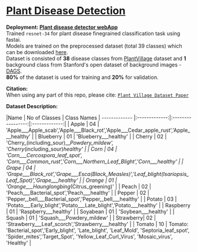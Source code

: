 # [Plant Disease Detection](https://which-crop-disease.app.render.com)
**Deployment: [Plant disease detector webApp](https://which-crop-disease.app.render.com/)** <br/>
Trained `resnet-34` for plant disease finegrained classification task using fastai. <br/>
Models are trained on the preprocessed dataset (total 39 classes) which can be downloaded [here](https://drive.google.com/open?id=0B_voCy5O5sXMTFByemhpZllYREU).<br/>
Dataset is consisted of **38** disease classes from [PlantVillage](https://plantvillage.org/) dataset and **1** background class from Stanford's open dataset of background images - [DAGS](http://dags.stanford.edu/projects/scenedataset.html).
<br/>
**80%** of the dataset is used for training and **20%** for validation.

**Citation:** <br/>
When using any part of this repo, please cite:
[`Plant Village Dataset Paper`](http://arxiv.org/abs/1511.08060)

**Dataset Description:**

|Name      | No of Classes  | Class Names
| ------------- |:-------------:|:-----------------:|:-------------:|
| Apple     |     04        | 'Apple___Apple_scab','Apple___Black_rot','Apple___Cedar_apple_rust','Apple___healthy' |
| Blueberry |     01        | 'Blueberry___healthy' |
| Cherry    |     02        | 'Cherry_(including_sour)___Powdery_mildew', 'Cherry_(including_sour)___healthy' |
| Corn      |     04        | 'Corn___Cercospora_leaf_spot', 'Corn___Common_rust','Corn___Northern_Leaf_Blight','Corn___healthy' |
| Grape     |     04        | 'Grape___Black_rot','Grape___Esca_(Black_Measles)','Leaf_blight_(Isariopsis_Leaf_Spot)','Grape___healthy' |
| Orange    |     01        | 'Orange___Haunglongbing_(Citrus_greening)' |
| Peach     |     02        | 'Peach___Bacterial_spot','Peach___healthy' |
| Pepper    |     02        | 'Pepper,_bell___Bacterial_spot','Pepper,_bell___healthy' |
| Potato    |     03        | 'Potato___Early_blight','Potato___Late_blight','Potato___healthy' |
| Raspberry |     01        | 'Raspberry___healthy' |
| Soyabean  |     01        | 'Soybean___healthy' |
| Squash    |     01        | 'Squash___Powdery_mildew' |
| Strawberry|     02        | 'Strawberry___Leaf_scorch','Strawberry___healthy' |
| Tomato    |     10        | Tomato: 'Bacterial_spot','Early_blight', 'Late_blight', 'Leaf_Mold', 'Septoria_leaf_spot', 'Spider_mites','Target_Spot', 'Yellow_Leaf_Curl_Virus', 'Mosaic_virus', 'Healthy' |